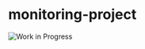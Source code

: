 # monitoring-project

![Work in Progress](https://img.shields.io/badge/status-in%20progress-yellow)
